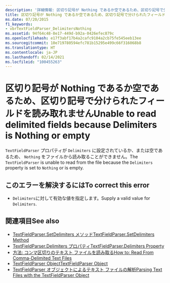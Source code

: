 ```yaml
---
description: '詳細情報: 区切り記号が Nothing であるか空であるため、区切り記号で分けられたフィールドを読み取れません'
title: 区切り記号が Nothing であるか空であるため、区切り記号で分けられたフィールドを読み取れません
ms.date: 07/20/2015
f1_keywords:
- vbrTextFieldParser_DelimitersNothing
ms.assetid: 94f64c48-8e17-449d-b92a-0426efec879c
ms.openlocfilehash: e17f3abf17b4a2cafc9104a2cb75fe545eeb13ee
ms.sourcegitcommit: 10e719780594efc781b15295e499c66f316068b8
ms.translationtype: HT
ms.contentlocale: ja-JP
ms.lasthandoff: 02/14/2021
ms.locfileid: "100455263"
---
```

# <a name="unable-to-read-delimited-fields-because-delimiters-is-nothing-or-empty"></a><span data-ttu-id="6f2a1-103">区切り記号が Nothing であるか空であるため、区切り記号で分けられたフィールドを読み取れません</span><span class="sxs-lookup"><span data-stu-id="6f2a1-103">Unable to read delimited fields because Delimiters is Nothing or empty</span></span>

<span data-ttu-id="6f2a1-104">`TextFieldParser` プロパティが `Delimiters` に設定されているか、または空であるため、 `Nothing` をファイルから読み取ることができません。</span><span class="sxs-lookup"><span data-stu-id="6f2a1-104">The `TextFieldParser` is unable to read from the file because the `Delimiters` property is set to `Nothing` or is empty.</span></span>  
  
## <a name="to-correct-this-error"></a><span data-ttu-id="6f2a1-105">このエラーを解決するには</span><span class="sxs-lookup"><span data-stu-id="6f2a1-105">To correct this error</span></span>  
  
- <span data-ttu-id="6f2a1-106">`Delimiters`に対して有効な値を指定します。</span><span class="sxs-lookup"><span data-stu-id="6f2a1-106">Supply a valid value for `Delimiters`.</span></span>  
  
## <a name="see-also"></a><span data-ttu-id="6f2a1-107">関連項目</span><span class="sxs-lookup"><span data-stu-id="6f2a1-107">See also</span></span>

- [<span data-ttu-id="6f2a1-108">TextFieldParser.SetDelimiters メソッド</span><span class="sxs-lookup"><span data-stu-id="6f2a1-108">TextFieldParser.SetDelimiters Method</span></span>](xref:Microsoft.VisualBasic.FileIO.TextFieldParser.SetDelimiters%2A)
- [<span data-ttu-id="6f2a1-109">TextFieldParser.Delimiters プロパティ</span><span class="sxs-lookup"><span data-stu-id="6f2a1-109">TextFieldParser.Delimiters Property</span></span>](xref:Microsoft.VisualBasic.FileIO.TextFieldParser.Delimiters%2A)
- [<span data-ttu-id="6f2a1-110">方法: コンマ区切りのテキスト ファイルを読み取る</span><span class="sxs-lookup"><span data-stu-id="6f2a1-110">How to: Read From Comma-Delimited Text Files</span></span>](../developing-apps/programming/drives-directories-files/how-to-read-from-comma-delimited-text-files.md)
- [<span data-ttu-id="6f2a1-111">TextFieldParser Object</span><span class="sxs-lookup"><span data-stu-id="6f2a1-111">TextFieldParser Object</span></span>](../language-reference/objects/textfieldparser-object.md)
- [<span data-ttu-id="6f2a1-112">TextFieldParser オブジェクトによるテキスト ファイルの解析</span><span class="sxs-lookup"><span data-stu-id="6f2a1-112">Parsing Text Files with the TextFieldParser Object</span></span>](../developing-apps/programming/drives-directories-files/parsing-text-files-with-the-textfieldparser-object.md)
